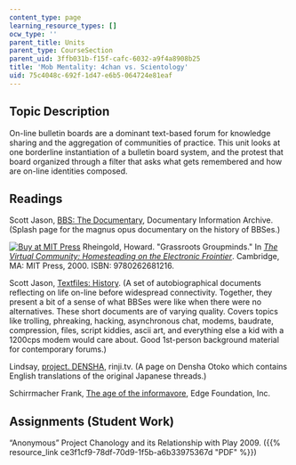 ```yaml
---
content_type: page
learning_resource_types: []
ocw_type: ''
parent_title: Units
parent_type: CourseSection
parent_uid: 3ffb031b-f15f-cafc-6032-a9f4a8908b25
title: 'Mob Mentality: 4chan vs. Scientology'
uid: 75c4048c-692f-1d47-e6b5-064724e81eaf
---
```


Topic Description
-----------------

On-line bulletin boards are a dominant text-based forum for knowledge sharing and the aggregation of communities of practice. This unit looks at one borderline instantiation of a bulletin board system, and the protest that board organized through a filter that asks what gets remembered and how are on-line identities composed.

Readings
--------

Scott Jason, [BBS: The Documentary](http://www.bbsdocumentary.com/), Documentary Information Archive. (Splash page for the magnus opus documentary on the history of BBSes.)

[![Buy at MIT Press](/images/mp_logo.gif)](https://mitpress.mit.edu/9780262681216) Rheingold, Howard. "Grassroots Groupminds." In [_The Virtual Community: Homesteading on the Electronic Frointier_](https://mitpress.mit.edu/9780262681216). Cambridge, MA: MIT Press, 2000. ISBN: 9780262681216.

Scott Jason, [Textfiles: History](http://www.textfiles.com/history/). (A set of autobiographical documents reflecting on life on-line before widespread connectivity. Together, they present a bit of a sense of what BBSes were like when there were no alternatives. These short documents are of varying quality. Covers topics like trolling, phreaking, hacking, asynchronous chat, modems, baudrate, compression, files, script kiddies, ascii art, and everything else a kid with a 1200cps modem would care about. Good 1st-person background material for contemporary forums.)

Lindsay, [project. DENSHA](http://www.rinji.tv/densha/), rinji.tv. (A page on Densha Otoko which contains English translations of the original Japanese threads.)

Schirrmacher Frank, [The age of the informavore](http://www.edge.org/3rd_culture/schirrmacher09/schirrmacher09_index.html), Edge Foundation, Inc.

Assignments (Student Work)
--------------------------

“Anonymous” Project Chanology and its Relationship with Play 2009. ({{% resource_link ce3f1cf9-78df-70d9-1f5b-a6b33975367d "PDF" %}})